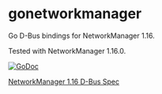 gonetworkmanager
================

Go D-Bus bindings for NetworkManager 1.16.

Tested with NetworkManager 1.16.0.

[![GoDoc](https://godoc.org/github.com/BellerophonMobile/gonetworkmanager?status.svg)](https://godoc.org/github.com/BellerophonMobile/gonetworkmanager)

[NetworkManager 1.16 D-Bus Spec](https://developer.gnome.org/NetworkManager/1.16/spec.html)
